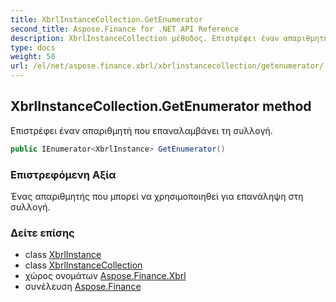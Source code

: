 ```yaml
---
title: XbrlInstanceCollection.GetEnumerator
second_title: Aspose.Finance for .NET API Reference
description: XbrlInstanceCollection μέθοδος. Επιστρέφει έναν απαριθμητή που επαναλαμβάνει τη συλλογή.
type: docs
weight: 50
url: /el/net/aspose.finance.xbrl/xbrlinstancecollection/getenumerator/
---
```

## XbrlInstanceCollection.GetEnumerator method

Επιστρέφει έναν απαριθμητή που επαναλαμβάνει τη συλλογή.

```csharp
public IEnumerator<XbrlInstance> GetEnumerator()
```

### Επιστρεφόμενη Αξία

Ένας απαριθμητής που μπορεί να χρησιμοποιηθεί για επανάληψη στη συλλογή.

### Δείτε επίσης

* class [XbrlInstance](../../xbrlinstance/)
* class [XbrlInstanceCollection](../)
* χώρος ονομάτων [Aspose.Finance.Xbrl](../../xbrlinstancecollection/)
* συνέλευση [Aspose.Finance](../../../)



